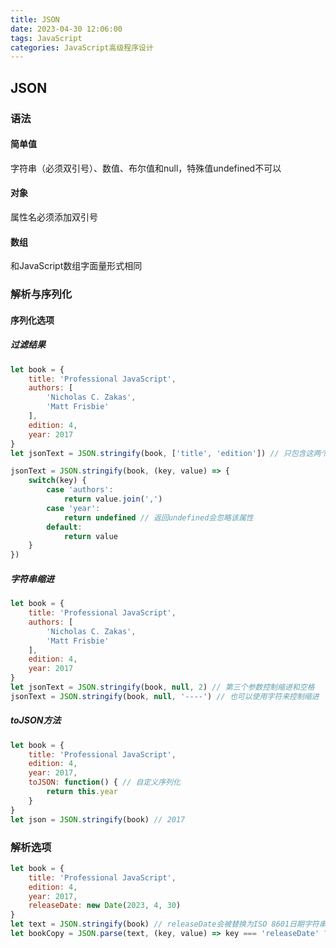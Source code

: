 ```yaml
---
title: JSON
date: 2023-04-30 12:06:00
tags: JavaScript
categories: JavaScript高级程序设计
---
```


## JSON

### 语法

#### 简单值

字符串（必须双引号）、数值、布尔值和null，特殊值undefined不可以

#### 对象

属性名必须添加双引号

#### 数组

和JavaScript数组字面量形式相同

### 解析与序列化

#### 序列化选项

##### 过滤结果

```javascript
let book = {
    title: 'Professional JavaScript',
    authors: [
        'Nicholas C. Zakas',
        'Matt Frisbie'
    ],
    edition: 4,
    year: 2017
}
let jsonText = JSON.stringify(book, ['title', 'edition']) // 只包含这两个属性

jsonText = JSON.stringify(book, (key, value) => {
    switch(key) {
        case 'authors':
            return value.join(',')
        case 'year':
            return undefined // 返回undefined会忽略该属性
        default:
            return value
    }
})
```

##### 字符串缩进

```javascript
let book = {
    title: 'Professional JavaScript',
    authors: [
        'Nicholas C. Zakas',
        'Matt Frisbie'
    ],
    edition: 4,
    year: 2017
}
let jsonText = JSON.stringify(book, null, 2) // 第三个参数控制缩进和空格
jsonText = JSON.stringify(book, null, '----') // 也可以使用字符来控制缩进
```

##### toJSON方法

```javascript
let book = {
    title: 'Professional JavaScript',
    edition: 4,
    year: 2017,
    toJSON: function() { // 自定义序列化
        return this.year
    }
}
let json = JSON.stringify(book) // 2017
```

### 解析选项

```javascript
let book = {
    title: 'Professional JavaScript',
    edition: 4,
    year: 2017,
    releaseDate: new Date(2023, 4, 30)
}
let text = JSON.stringify(book) // releaseDate会被替换为ISO 8601日期字符串
let bookCopy = JSON.parse(text, (key, value) => key === 'releaseDate' ? new Date(value) : value) // 对日期进行还原
```
